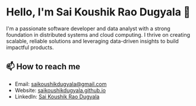 # Hello, I'm Sai Koushik Rao Dugyala 👋

I'm a passionate software developer and data analyst with a strong foundation in distributed systems and cloud computing. I thrive on creating scalable, reliable solutions and leveraging data-driven insights to build impactful products.

## 📫 How to reach me

- Email: [saikoushikdugyala@gmail.com](mailto:saikoushikdugyala@gmail.com)
- Website: [saikoushikdugyala.github.io](https://github.com/dugyalakoushik)
- LinkedIn: [Sai Koushik Rao Dugyala](www.linkedin.com/in/saikoushikraodugyala)
